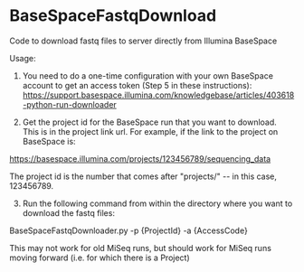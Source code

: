# BaseSpaceFastqDownload
Code to download fastq files to server directly from Illumina BaseSpace

Usage:

1) You need to do a one-time configuration with your own BaseSpace account to get an access token (Step 5 in these instructions):
https://support.basespace.illumina.com/knowledgebase/articles/403618-python-run-downloader

2) Get the project id for the BaseSpace run that you want to download. This is in the project link url. For example, if the link to the project on BaseSpace is:

https://basespace.illumina.com/projects/123456789/sequencing_data

The project id is the number that comes after "projects/" -- in this case, 123456789.

3) Run the following command from within the directory where you want to download the fastq files:

BaseSpaceFastqDownloader.py -p {ProjectId} -a {AccessCode}

This may not work for old MiSeq runs, but should work for MiSeq runs moving forward (i.e. for which there is a Project)
